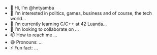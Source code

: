 - 👋 Hi, I’m @hntyamba
- 👀 I’m interested in politics, games, business and of course, the tech world...
- 🌱 I’m currently learning C/C++ at 42 Luanda...
- 💞️ I’m looking to collaborate on ...
- 📫 How to reach me ...
- 😄 Pronouns: ...
- ⚡ Fun fact: ...

<!---
hntyamba/hntyamba is a ✨ special ✨ repository because its `README.md` (this file) appears on your GitHub profile.
You can click the Preview link to take a look at your changes.
--->
